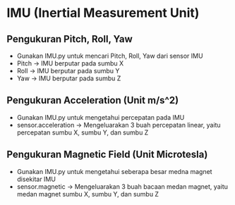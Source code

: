 # IMU (Inertial Measurement Unit)

## Pengukuran Pitch, Roll, Yaw
- Gunakan IMU.py untuk mencari Pitch, Roll, Yaw dari sensor IMU
- Pitch -> IMU berputar pada sumbu X
- Roll -> IMU berputar pada sumbu Y
- Yaw -> IMU berputar pada sumbu Z

## Pengukuran Acceleration (Unit m/s^2)
- Gunakan IMU.py untuk mengetahui percepatan pada IMU
- sensor.acceleration -> Mengeluarakan 3 buah percepatan linear, yaitu percepatan sumbu X, sumbu Y, dan sumbu Z

## Pengukuran Magnetic Field (Unit Microtesla)
- Gunakan IMU.py untuk mengetahui seberapa besar medna magnet disekitar IMU
- sensor.magnetic -> Mengeluarakan 3 buah bacaan medan magnet, yaitu medan magnet sumbu X, sumbu Y, dan sumbu Z
